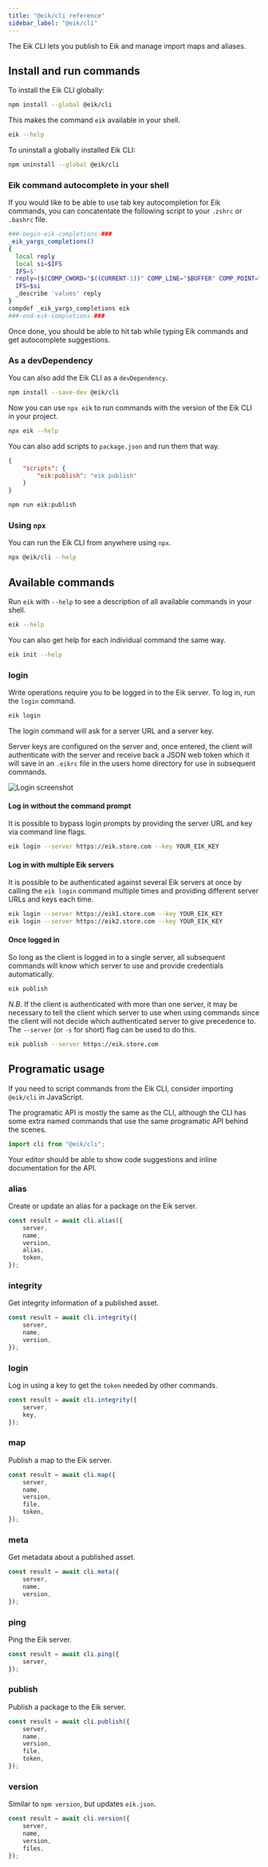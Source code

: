 ```yaml
---
title: "@eik/cli reference"
sidebar_label: "@eik/cli"
---
```


The Eik CLI lets you publish to Eik and manage import maps and aliases.

## Install and run commands

To install the Eik CLI globally:

```sh
npm install --global @eik/cli
```

This makes the command `eik` available in your shell.

```sh
eik --help
```

To uninstall a globally installed Eik CLI:

```sh
npm uninstall --global @eik/cli
```

### Eik command autocomplete in your shell

If you would like to be able to use tab key autocompletion for Eik commands, you can concatentate the following script to your `.zshrc` or `.bashrc` file.

```sh
###-begin-eik-completions-###
_eik_yargs_completions()
{
  local reply
  local si=$IFS
  IFS=$'
' reply=($(COMP_CWORD="$((CURRENT-1))" COMP_LINE="$BUFFER" COMP_POINT="$CURSOR" eik --get-yargs-completions "${words[@]}"))
  IFS=$si
  _describe 'values' reply
}
compdef _eik_yargs_completions eik
###-end-eik-completions-###
```

Once done, you should be able to hit tab while typing Eik commands and get autocomplete suggestions.

### As a devDependency

You can also add the Eik CLI as a `devDependency`.

```sh
npm install --save-dev @eik/cli
```

Now you can use `npx eik` to run commands with the version of the Eik CLI in your project.

```sh
npx eik --help
```

You can also add scripts to `package.json` and run them that way.

```json
{
	"scripts": {
		"eik:publish": "eik publish"
	}
}
```

```sh
npm run eik:publish
```

### Using `npx`

You can run the Eik CLI from anywhere using `npx`.

```sh
npx @eik/cli --help
```

## Available commands

Run `eik` with `--help` to see a description of all available commands in your shell.

```sh
eik --help
```

You can also get help for each individual command the same way.

```sh
eik init --help
```

### login

Write operations require you to be logged in to the Eik server. To log in, run the `login` command.

```sh
eik login
```

The login command will ask for a server URL and a server key.

Server keys are configured on the server and, once entered,
the client will authenticate with the server and receive back
a JSON web token which it will save in an `.eikrc` file in the
users home directory for use in subsequent commands.

![Login screenshot](/img/login.png)

#### Log in without the command prompt

It is possible to bypass login prompts by providing the server URL and key via command line flags.

```sh
eik login --server https://eik.store.com --key YOUR_EIK_KEY
```

#### Log in with multiple Eik servers

It is possible to be authenticated against several Eik servers at once by calling the `eik login` command multiple times and providing different server URLs and keys each time.

```sh
eik login --server https://eik1.store.com --key YOUR_EIK_KEY
eik login --server https://eik2.store.com --key YOUR_EIK_KEY
```

#### Once logged in

So long as the client is logged in to a single server, all subsequent commands will know which server to use and provide credentials automatically.

```sh
eik publish
```

_N.B._ If the client is authenticated with more than one server, it may be necessary to tell the client which server to use when using commands since the client will not decide which authenticated server to give precedence to. The `--server` (or `-s` for short) flag can be used to do this.

```sh
eik publish --server https://eik.store.com
```

## Programatic usage

If you need to script commands from the Eik CLI, consider importing `@eik/cli` in JavaScript.

The programatic API is mostly the same as the CLI, although the CLI has some extra named commands that use the same programatic API behind the scenes.

```js
import cli from "@eik/cli";
```

Your editor should be able to show code suggestions and inline documentation for the API.

### alias

Create or update an alias for a package on the Eik server.

```js
const result = await cli.alias({
	server,
	name,
	version,
	alias,
	token,
});
```

### integrity

Get integrity information of a published asset.

```js
const result = await cli.integrity({
	server,
	name,
	version,
});
```

### login

Log in using a key to get the `token` needed by other commands.

```js
const result = await cli.integrity({
	server,
	key,
});
```

### map

Publish a map to the Eik server.

```js
const result = await cli.map({
	server,
	name,
	version,
	file,
	token,
});
```

### meta

Get metadata about a published asset.

```js
const result = await cli.meta({
	server,
	name,
	version,
});
```

### ping

Ping the Eik server.

```js
const result = await cli.ping({
	server,
});
```

### publish

Publish a package to the Eik server.

```js
const result = await cli.publish({
	server,
	name,
	version,
	file,
	token,
});
```

### version

Similar to `npm version`, but updates `eik.json`.

```js
const result = await cli.version({
	server,
	name,
	version,
	files,
});
```
